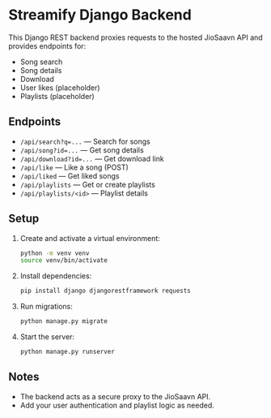 # Streamify Django Backend

This Django REST backend proxies requests to the hosted JioSaavn API and provides endpoints for:
- Song search
- Song details
- Download
- User likes (placeholder)
- Playlists (placeholder)

## Endpoints
- `/api/search?q=...` — Search for songs
- `/api/song?id=...` — Get song details
- `/api/download?id=...` — Get download link
- `/api/like` — Like a song (POST)
- `/api/liked` — Get liked songs
- `/api/playlists` — Get or create playlists
- `/api/playlists/<id>` — Playlist details

## Setup
1. Create and activate a virtual environment:
   ```sh
   python -m venv venv
   source venv/bin/activate
   ```
2. Install dependencies:
   ```sh
   pip install django djangorestframework requests
   ```
3. Run migrations:
   ```sh
   python manage.py migrate
   ```
4. Start the server:
   ```sh
   python manage.py runserver
   ```

## Notes
- The backend acts as a secure proxy to the JioSaavn API.
- Add your user authentication and playlist logic as needed.
